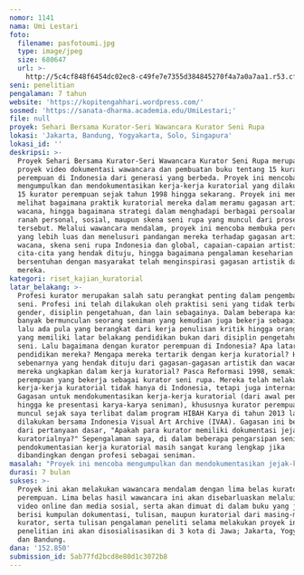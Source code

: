 ```yaml
---
nomor: 1141
nama: Umi Lestari
foto:
  filename: pasfotoumi.jpg
  type: image/jpeg
  size: 680647
  url: >-
    http://5c4cf848f6454dc02ec8-c49fe7e7355d384845270f4a7a0a7aa1.r53.cf2.rackcdn.com/4b4c7849-4d12-433d-9af5-50eb66c0a053/pasfotoumi.jpg
seni: penelitian
pengalaman: 7 tahun
website: 'https://kopitengahhari.wordpress.com/'
sosmed: 'https://sanata-dharma.academia.edu/UmiLestari;'
file: null
proyek: Sehari Bersama Kurator-Seri Wawancara Kurator Seni Rupa
lokasi: 'Jakarta, Bandung, Yogyakarta, Solo, Singapura'
lokasi_id: ''
deskripsi: >-
  Proyek Sehari Bersama Kurator-Seri Wawancara Kurator Seni Rupa merupakan
  proyek video dokumentasi wawancara dan pembuatan buku tentang 15 kurator
  perempuan di Indonesia dari generasi yang berbeda. Proyek ini mencoba
  mengumpulkan dan mendokumentasikan kerja-kerja kuratorial yang dilakukan oleh
  15 kurator perempuan sejak tahun 1998 hingga sekarang. Proyek ini mencoba
  melihat bagaimana praktik kuratorial mereka dalam meramu gagasan artistik dan
  wacana, hingga bagaimana strategi dalam menghadapi berbagai persoalan dari
  ranah personal, sosial, maupun skena seni rupa yang muncul dari proses kerja
  tersebut. Melalui wawancara mendalam, proyek ini mencoba membuka percakapan
  yang lebih luas dan menelusuri pandangan mereka terhadap gagasan artistik dan
  wacana, skena seni rupa Indonesia dan global, capaian-capaian artistik,
  cita-cita yang hendak dituju, hingga bagaimana pengalaman keseharian
  bersentuhan dengan masyarakat telah menginspirasi gagasan artistik dan wacana
  mereka.
kategori: riset_kajian_kuratorial
latar_belakang: >-
  Profesi kurator merupakan salah satu perangkat penting dalam pengembangan
  seni. Profesi ini telah dilakukan oleh praktisi seni yang tidak terbatas pada
  gender, disiplin pengetahuan, dan lain sebagainya. Dalam beberapa kasus,
  banyak bermunculan seorang seniman yang kemudian juga bekerja sebagai kurator,
  lalu ada pula yang berangkat dari kerja penulisan kritik hingga orang-orang
  yang memiliki latar belakang pendidikan bukan dari disiplin pengetahuan bidang
  seni. Lalu bagaimana dengan kurator perempuan di Indonesia? Apa latar belakang
  pendidikan mereka? Mengapa mereka tertarik dengan kerja kuratorial? Hingga apa
  sebenarnya yang hendak dituju dari gagasan-gagasan artistik dan wacana yang
  mereka ungkapkan dalam kerja kuratorial? Pasca Reformasi 1998, semakin banyak
  perempuan yang bekerja sebagai kurator seni rupa. Mereka telah melakukan
  kerja-kerja kuratorial tidak hanya di Indonesia, tetapi juga internasional.
  Gagasan untuk mendokumentasikan kerja-kerja kuratorial (dari awal penelitian
  hingga ke presentasi karya-karya seniman), khususnya kurator perempuan, telah
  muncul sejak saya terlibat dalam program HIBAH Karya di tahun 2013 lalu yang
  dilakukan bersama Indonesia Visual Art Archive (IVAA). Gagasan ini berangkat
  dari pertanyaan dasar, "Apakah para kurator memiliki dokumentasi jejak-kerja
  kuratorialnya?" Sepengalaman saya, di dalam beberapa pengarsipan seni,
  pendokumentasian kerja kuratorial masih sangat kurang lengkap jika
  dibandingkan dengan profesi sebagai seniman.
masalah: "Proyek ini mencoba mengumpulkan dan mendokumentasikan jejak-kerja kuratorial 15 kurator perempuan. Usaha ini diharapkan akan menjadi salah usaha untuk melengkapi kerja pendokumentasian dan pengarsipan, khususnya dokumentasi jejak-kerja kuratorial dari para kurator perempuan. Selain itu, usaha pengumpulan data dan informasi melalui kerja wawancara dan mengumpulkan data-data dari sumber pertama, menjadi bahan dalam upaya memetakan gagasan artistik dan wacana yang spesifik dari para kurator perempuan di Indonesia.\r\n\r\n"
durasi: 7 bulan
sukses: >-
  Proyek ini akan melakukan wawancara mendalam dengan lima belas kurator
  perempuan. Lima belas hasil wawancara ini akan disebarluaskan melalui kanal
  video online dan media sosial, serta akan dimuat di dalam buku yang juga
  berisi kumpulan dokumentasi, tulisan, maupun kuratorial dari masing-masing
  kurator, serta tulisan pengalaman peneliti selama melakukan proyek ini. Hasil
  penelitian ini akan disosialisasikan di 3 kota di Jawa; Jakarta, Yogyakarta,
  dan Bandung.
dana: '152.850'
submission_id: 5ab77fd2bcd8e80d1c3072b8
---
```

